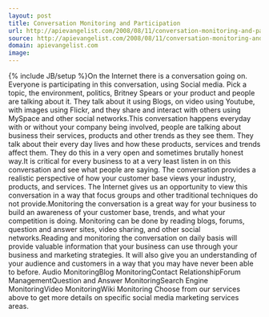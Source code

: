 ```yaml
---
layout: post
title: Conversation Monitoring and Participation
url: http://apievangelist.com/2008/08/11/conversation-monitoring-and-participation/
source: http://apievangelist.com/2008/08/11/conversation-monitoring-and-participation/
domain: apievangelist.com
image: 
---
```

{% include JB/setup %}On the Internet there is a conversation going on. Everyone is participating in this conversation, using Social media. Pick a topic, the environment, politics, Britney Spears or your product and people are talking about it. They talk about it using Blogs, on video using Youtube, with images using Flickr, and they share and interact with others using MySpace and other social networks.This conversation happens everyday with or without your company being involved, people are talking about business their services, products and other trends as they see them. They talk about their every day lives and how these products, services and trends affect them. They do this in a very open and sometimes brutally honest way.It is critical for every business to at a very least listen in on this conversation and see what people are saying. The conversation provides a realistic perspective of how your customer base views your industry, products, and services. The Internet gives us an opportunity to view this conversation in a way that focus groups and other traditional techniques do not provide.Monitoring the conversation is a great way for your business to build an awareness of your customer base, trends, and what your competition is doing. Monitoring can be done by reading blogs, forums, question and answer sites, video sharing, and other social networks.Reading and monitoring the conversation on daily basis will provide valuable information that your business can use through your business and marketing strategies. It will also give you an understanding of your audience and customers in a way that you may have never been able to before.      Audio MonitoringBlog MonitoringContact RelationshipForum ManagementQuestion and Answer MonitoringSearch Engine MonitoringVideo MonitoringWiki Monitoring          Choose from our services above to get more details on specific social media marketing services areas.